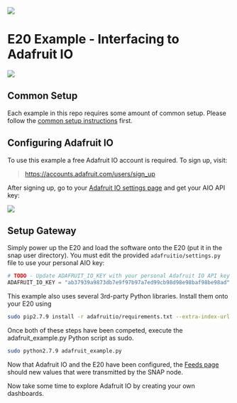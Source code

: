 [![](https://cloud.githubusercontent.com/assets/1317406/12406044/32cd9916-be0f-11e5-9b18-1547f284f878.png)](http://www.synapse-wireless.com/)

# E20 Example - Interfacing to Adafruit IO

![](https://cloud.githubusercontent.com/assets/1317406/12931178/07558fe8-cf42-11e5-8f7f-f022f0209598.gif)

## Common Setup
Each example in this repo requires some amount of common setup. Please follow the
[common setup instructions](../README.md#common-setup) first.

## Configuring Adafruit IO
To use this example a free Adafruit IO account is required. To sign up, visit:

> https://accounts.adafruit.com/users/sign_up

After signing up, go to your [Adafruit IO settings page](https://io.adafruit.com/settings) and get your AIO API key:

![](https://cloud.githubusercontent.com/assets/1317406/12931309/b10b9b5e-cf42-11e5-84b0-901e029b340a.png)

## Setup Gateway
Simply power up the E20 and load the software onto the E20 (put it in the snap user directory).
You must edit the provided `adafruitio/settings.py` file to use your personal AIO key:

```python
# TODO - Update ADAFRUIT_IO_KEY with your personal Adafruit IO API key
ADAFRUIT_IO_KEY = "ab37939a9873db7e9f97b97a7ed99cb98d98e98baf98be98ad"
```

This example also uses several 3rd-party Python libraries. Install them onto your E20 using

```bash
sudo pip2.7.9 install -r adafruitio/requirements.txt --extra-index-url https://update.synapse-wireless.com/pypi/
```

Once both of these steps have been competed, execute the adafruit_example.py Python script as sudo.  

```bash
sudo python2.7.9 adafruit_example.py
```

Now that Adafruit IO and the E20 have been configured, 
the [Feeds page](https://io.adafruit.com/feeds) should new values that were transmitted by the SNAP node.

Now take some time to explore Adafruit IO by creating your own dashboards.
